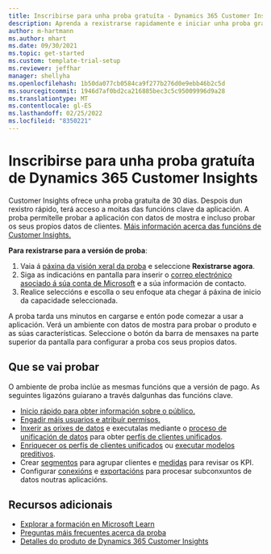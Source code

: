 ```yaml
---
title: Inscribirse para unha proba gratuíta - Dynamics 365 Customer Insights
description: Aprenda a rexistrarse rapidamente e iniciar unha proba gratuíta de Customer Insights. Explore a aplicación e busque recursos de aprendizaxe adicionais.
author: m-hartmann
ms.author: mhart
ms.date: 09/30/2021
ms.topic: get-started
ms.custom: template-trial-setup
ms.reviewer: jeffhar
manager: shellyha
ms.openlocfilehash: 1b50da077cb0584ca9f277b276d0e9ebb46b2c5d
ms.sourcegitcommit: 1946d7af0bd2ca216885bec3c5c95009996d9a28
ms.translationtype: MT
ms.contentlocale: gl-ES
ms.lasthandoff: 02/25/2022
ms.locfileid: "8350221"
---
```

# <a name="sign-up-for-a-free-dynamics-365-customer-insights-trial"></a>Inscribirse para unha proba gratuíta de Dynamics 365 Customer Insights

Customer Insights ofrece unha proba gratuíta de 30 días. Despois dun rexistro rápido, terá acceso a moitas das funcións clave da aplicación. A proba permítelle probar a aplicación con datos de mostra e incluso probar os seus propios datos de clientes. [Máis información acerca das funcións de Customer Insights.](overview.md)

**Para rexistrarse para a versión de proba**:

1. Vaia á [páxina da visión xeral da proba](https://dynamics.microsoft.com/get-started/?appname=customerinsights) e seleccione **Rexistrarse agora**.
1. Siga as indicacións en pantalla para inserir o [correo electrónico asociado á súa conta de Microsoft](https://support.microsoft.com/windows/what-is-a-microsoft-account-4a7c48e9-ff5a-e9c6-5a5c-1a57d66c3bfa) e a súa información de contacto.
1. Realice seleccións e escolla o seu enfoque ata chegar á páxina de inicio da capacidade seleccionada.

A proba tarda uns minutos en cargarse e entón pode comezar a usar a aplicación. Verá un ambiente con datos de mostra para probar o produto e as súas características. Seleccione o botón da barra de mensaxes na parte superior da pantalla para configurar a proba cos seus propios datos.

## <a name="what-to-try"></a>Que se vai probar

O ambiente de proba inclúe as mesmas funcións que a versión de pago. As seguintes ligazóns guiarano a través dalgunhas das funcións clave.

- [Inicio rápido para obter información sobre o público.](audience-insights/get-started.md)
- [Engadir máis usuarios e atribuír permisos.](audience-insights/permissions.md)
- [Inxerir as orixes de datos](audience-insights/data-sources.md) e executalas mediante o [proceso de unificación de datos](audience-insights/data-unification.md) para obter [perfís de clientes unificados](audience-insights/customer-profiles.md).
- [Enriquecer os perfís de clientes unificados](audience-insights/enrichment-hub.md) ou [executar modelos preditivos](audience-insights/predictions-overview.md).
- Crear [segmentos](audience-insights/segments.md) para agrupar clientes e [medidas](audience-insights/measures.md) para revisar os KPI.
- Configurar [conexións](audience-insights/connections.md) e [exportacións](audience-insights/export-destinations.md) para procesar subconxuntos de datos noutras aplicacións.

## <a name="additional-resources"></a>Recursos adicionais

- [Explorar a formación en Microsoft Learn](/learn/browse/?filter-products=dynamics-dynamics-cust-insights)
- [Preguntas máis frecuentes acerca da proba](trial-faq.md)
- [Detalles do produto de Dynamics 365 Customer Insights](https://dynamics.microsoft.com/ai/customer-insights/)
